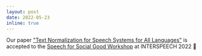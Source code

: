 ```yaml
---
layout: post
date: 2022-05-23
inline: true
---
```


Our paper ["Text Normalization for Speech Systems for All Languages"](https://www.isca-speech.org/archive/pdfs/s4sg_2022/deviyani22_s4sg.pdf) is accepted to the [Speech for Social Good Workshop](https://s4sg-workshop.github.io/) at INTERSPEECH 2022 🎉